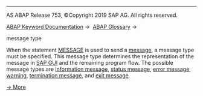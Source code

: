   

* * *

AS ABAP Release 753, ©Copyright 2019 SAP AG. All rights reserved.

[ABAP Keyword Documentation](javascript:call_link\('abenabap.htm'\)) →  [ABAP Glossary](javascript:call_link\('abenabap_glossary.htm'\)) → 

message type

When the statement [MESSAGE](javascript:call_link\('abapmessage.htm'\)) is used to send a [message](javascript:call_link\('abenmessage_glosry.htm'\) "Glossary Entry"), a message type must be specified. This message type determines the representation of the message in [SAP GUI](javascript:call_link\('abensap_gui_glosry.htm'\) "Glossary Entry") and the remaining program flow. The possible message types are [information message](javascript:call_link\('abeninformation_message_glosry.htm'\) "Glossary Entry"), [status message](javascript:call_link\('abenstatus_message_glosry.htm'\) "Glossary Entry"), [error message](javascript:call_link\('abenerror_message_glosry.htm'\) "Glossary Entry"), [warning](javascript:call_link\('abenwarning_glosry.htm'\) "Glossary Entry"), [termination message](javascript:call_link\('abentermination_message_glosry.htm'\) "Glossary Entry"), and [exit message](javascript:call_link\('abenexit_message_glosry.htm'\) "Glossary Entry").

[→ More](javascript:call_link\('abenabap_messages_types.htm'\))